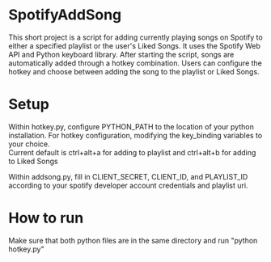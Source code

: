 # SpotifyAddSong
This short project is a script for adding currently playing songs on Spotify to either a specified playlist or the user's Liked Songs. It uses the Spotify Web API and Python keyboard library. After starting the script, songs are automatically added through a hotkey combination.  Users can configure the hotkey and choose between adding the song to the playlist or Liked Songs.

# Setup
Within hotkey.py, configure PYTHON_PATH to the location of your python installation.
For hotkey configuration, modifying the key_binding variables to your choice.  
Current default is ctrl+alt+a for adding to playlist and ctrl+alt+b for adding to Liked Songs

Within addsong.py, fill in CLIENT_SECRET, CLIENT_ID, and PLAYLIST_ID according to your spotify developer account credentials and playlist uri.

# How to run
Make sure that both python files are in the same directory and run "python hotkey.py"
